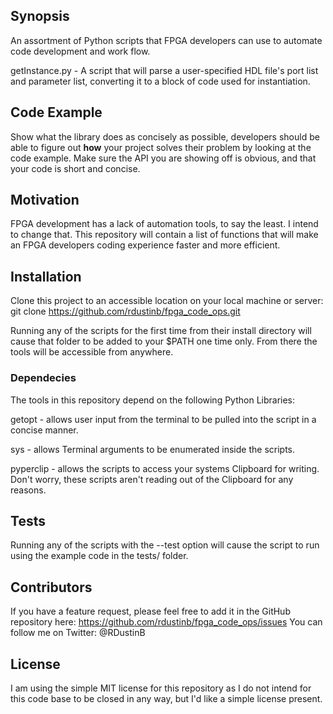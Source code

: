 ## Synopsis

An assortment of Python scripts that FPGA developers can use to automate code development and work flow.

getInstance.py - A script that will parse a user-specified HDL file's port list and parameter list, converting it to a block of code used for instantiation.

## Code Example

Show what the library does as concisely as possible, developers should be able to figure out **how** your project solves their problem by looking at the code example. Make sure the API you are showing off is obvious, and that your code is short and concise.

## Motivation

FPGA development has a lack of automation tools, to say the least. I intend to change that. This repository will contain a list of functions that will make an FPGA developers coding experience faster and more efficient.

## Installation

Clone this project to an accessible location on your local machine or server: 
git clone https://github.com/rdustinb/fpga_code_ops.git

Running any of the scripts for the first time from their install directory will cause that folder to be added to your $PATH one time only. From there the tools will be accessible from anywhere.

### Dependecies ###

The tools in this repository depend on the following Python Libraries:

getopt - allows user input from the terminal to be pulled into the script in a concise manner.

sys - allows Terminal arguments to be enumerated inside the scripts.

pyperclip - allows the scripts to access your systems Clipboard for writing. Don't worry, these scripts aren't reading out of the Clipboard for any reasons.

## Tests

Running any of the scripts with the --test option will cause the script to run using the example code in the tests/ folder.

## Contributors

If you have a feature request, please feel free to add it in the GitHub repository here: https://github.com/rdustinb/fpga_code_ops/issues
You can follow me on Twitter: @RDustinB

## License

I am using the simple MIT license for this repository as I do not intend for this code base to be closed in any way, but I'd like a simple license present.
